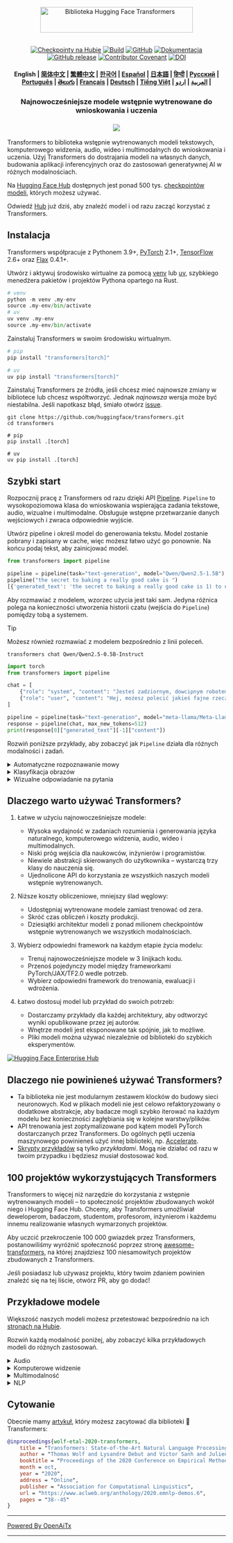 <!---
Copyright 2020 Zespół HuggingFace. Wszelkie prawa zastrzeżone.

Licencjonowane na podstawie licencji Apache, wersja 2.0 („Licencja”);
nie możesz używać tego pliku poza zakresem Licencji.
Kopię Licencji możesz uzyskać pod adresem

    http://www.apache.org/licenses/LICENSE-2.0

O ile prawo nie stanowi inaczej lub nie zostało to pisemnie uzgodnione, oprogramowanie
dystrybuowane na podstawie Licencji jest dostarczane na zasadzie „TAK JAK JEST”,
BEZ ŻADNYCH GWARANCJI ANI WARUNKÓW, wyraźnych ani domniemanych.
Zobacz Licencję, aby uzyskać szczegółowe informacje dotyczące uprawnień i ograniczeń wynikających z Licencji.
-->

<p align="center">
  <picture>
    <source media="(prefers-color-scheme: dark)" srcset="https://huggingface.co/datasets/huggingface/documentation-images/raw/main/transformers-logo-dark.svg">
    <source media="(prefers-color-scheme: light)" srcset="https://huggingface.co/datasets/huggingface/documentation-images/raw/main/transformers-logo-light.svg">
    <img alt="Biblioteka Hugging Face Transformers" src="https://huggingface.co/datasets/huggingface/documentation-images/raw/main/transformers-logo-light.svg" width="352" height="59" style="max-width: 100%;">
  </picture>
  <br/>
  <br/>
</p>

<p align="center">
    <a href="https://huggingface.com/models"><img alt="Checkpointy na Hubie" src="https://img.shields.io/endpoint?url=https://huggingface.co/api/shields/models&color=brightgreen"></a>
    <a href="https://circleci.com/gh/huggingface/transformers"><img alt="Build" src="https://img.shields.io/circleci/build/github/huggingface/transformers/main"></a>
    <a href="https://github.com/huggingface/transformers/blob/main/LICENSE"><img alt="GitHub" src="https://img.shields.io/github/license/huggingface/transformers.svg?color=blue"></a>
    <a href="https://huggingface.co/docs/transformers/index"><img alt="Dokumentacja" src="https://img.shields.io/website/http/huggingface.co/docs/transformers/index.svg?down_color=red&down_message=offline&up_message=online"></a>
    <a href="https://github.com/huggingface/transformers/releases"><img alt="GitHub release" src="https://img.shields.io/github/release/huggingface/transformers.svg"></a>
    <a href="https://github.com/huggingface/transformers/blob/main/CODE_OF_CONDUCT.md"><img alt="Contributor Covenant" src="https://img.shields.io/badge/Contributor%20Covenant-v2.0%20adopted-ff69b4.svg"></a>
    <a href="https://zenodo.org/badge/latestdoi/155220641"><img src="https://zenodo.org/badge/155220641.svg" alt="DOI"></a>
</p>

<h4 align="center">
    <p>
        <b>English</b> |
        <a href="https://github.com/huggingface/transformers/blob/main/i18n/README_zh-hans.md">简体中文</a> |
        <a href="https://github.com/huggingface/transformers/blob/main/i18n/README_zh-hant.md">繁體中文</a> |
        <a href="https://github.com/huggingface/transformers/blob/main/i18n/README_ko.md">한국어</a> |
        <a href="https://github.com/huggingface/transformers/blob/main/i18n/README_es.md">Español</a> |
        <a href="https://github.com/huggingface/transformers/blob/main/i18n/README_ja.md">日本語</a> |
        <a href="https://github.com/huggingface/transformers/blob/main/i18n/README_hd.md">हिन्दी</a> |
        <a href="https://github.com/huggingface/transformers/blob/main/i18n/README_ru.md">Русский</a> |
        <a href="https://github.com/huggingface/transformers/blob/main/i18n/README_pt-br.md">Рortuguês</a> |
        <a href="https://github.com/huggingface/transformers/blob/main/i18n/README_te.md">తెలుగు</a> |
        <a href="https://github.com/huggingface/transformers/blob/main/i18n/README_fr.md">Français</a> |
        <a href="https://github.com/huggingface/transformers/blob/main/i18n/README_de.md">Deutsch</a> |
        <a href="https://github.com/huggingface/transformers/blob/main/i18n/README_vi.md">Tiếng Việt</a> |
        <a href="https://github.com/huggingface/transformers/blob/main/i18n/README_ar.md">العربية</a> |
        <a href="https://github.com/huggingface/transformers/blob/main/i18n/README_ur.md">اردو</a> |
    </p>
</h4>

<h3 align="center">
    <p>Najnowocześniejsze modele wstępnie wytrenowane do wnioskowania i uczenia</p>
</h3>

<h3 align="center">
    <a href="https://hf.co/course"><img src="https://huggingface.co/datasets/huggingface/documentation-images/resolve/main/course_banner.png"></a>
</h3>

Transformers to biblioteka wstępnie wytrenowanych modeli tekstowych, komputerowego widzenia, audio, wideo i multimodalnych do wnioskowania i uczenia. Użyj Transformers do dostrajania modeli na własnych danych, budowania aplikacji inferencyjnych oraz do zastosowań generatywnej AI w różnych modalnościach.

Na [Hugging Face Hub](https://huggingface.com/models) dostępnych jest ponad 500 tys. [checkpointów modeli](https://huggingface.co/models?library=transformers&sort=trending), których możesz używać.

Odwiedź [Hub](https://huggingface.com/) już dziś, aby znaleźć model i od razu zacząć korzystać z Transformers.

## Instalacja

Transformers współpracuje z Pythonem 3.9+, [PyTorch](https://pytorch.org/get-started/locally/) 2.1+, [TensorFlow](https://www.tensorflow.org/install/pip) 2.6+ oraz [Flax](https://flax.readthedocs.io/en/latest/) 0.4.1+.

Utwórz i aktywuj środowisko wirtualne za pomocą [venv](https://docs.python.org/3/library/venv.html) lub [uv](https://docs.astral.sh/uv/), szybkiego menedżera pakietów i projektów Pythona opartego na Rust.

```py
# venv
python -m venv .my-env
source .my-env/bin/activate
# uv
uv venv .my-env
source .my-env/bin/activate
```

Zainstaluj Transformers w swoim środowisku wirtualnym.

```py
# pip
pip install "transformers[torch]"

# uv
uv pip install "transformers[torch]"
```

Zainstaluj Transformers ze źródła, jeśli chcesz mieć najnowsze zmiany w bibliotece lub chcesz współtworzyć. Jednak *najnowsza* wersja może być niestabilna. Jeśli napotkasz błąd, śmiało otwórz [issue](https://github.com/huggingface/transformers/issues).

```shell
git clone https://github.com/huggingface/transformers.git
cd transformers

# pip
pip install .[torch]

# uv
uv pip install .[torch]
```

## Szybki start

Rozpocznij pracę z Transformers od razu dzięki API [Pipeline](https://huggingface.co/docs/transformers/pipeline_tutorial). `Pipeline` to wysokopoziomowa klasa do wnioskowania wspierająca zadania tekstowe, audio, wizualne i multimodalne. Obsługuje wstępne przetwarzanie danych wejściowych i zwraca odpowiednie wyjście.

Utwórz pipeline i określ model do generowania tekstu. Model zostanie pobrany i zapisany w cache, więc możesz łatwo użyć go ponownie. Na końcu podaj tekst, aby zainicjować model.

```py
from transformers import pipeline

pipeline = pipeline(task="text-generation", model="Qwen/Qwen2.5-1.5B")
pipeline("the secret to baking a really good cake is ")
[{'generated_text': 'the secret to baking a really good cake is 1) to use the right ingredients and 2) to follow the recipe exactly. the recipe for the cake is as follows: 1 cup of sugar, 1 cup of flour, 1 cup of milk, 1 cup of butter, 1 cup of eggs, 1 cup of chocolate chips. if you want to make 2 cakes, how much sugar do you need? To make 2 cakes, you will need 2 cups of sugar.'}]
```

Aby rozmawiać z modelem, wzorzec użycia jest taki sam. Jedyna różnica polega na konieczności utworzenia historii czatu (wejścia do `Pipeline`) pomiędzy tobą a systemem.

> [!TIP]
> Możesz również rozmawiać z modelem bezpośrednio z linii poleceń.
> ```shell
> transformers chat Qwen/Qwen2.5-0.5B-Instruct
> ```

```py
import torch
from transformers import pipeline

chat = [
    {"role": "system", "content": "Jesteś zadziornym, dowcipnym robotem wyobrażonym przez Hollywood około 1986 roku."},
    {"role": "user", "content": "Hej, możesz polecić jakieś fajne rzeczy do zrobienia w Nowym Jorku?"}
]

pipeline = pipeline(task="text-generation", model="meta-llama/Meta-Llama-3-8B-Instruct", torch_dtype=torch.bfloat16, device_map="auto")
response = pipeline(chat, max_new_tokens=512)
print(response[0]["generated_text"][-1]["content"])
```

Rozwiń poniższe przykłady, aby zobaczyć jak `Pipeline` działa dla różnych modalności i zadań.

<details>
<summary>Automatyczne rozpoznawanie mowy</summary>

```py
from transformers import pipeline

pipeline = pipeline(task="automatic-speech-recognition", model="openai/whisper-large-v3")
pipeline("https://huggingface.co/datasets/Narsil/asr_dummy/resolve/main/mlk.flac")
{'text': ' I have a dream that one day this nation will rise up and live out the true meaning of its creed.'}
```

</details>

<details>
<summary>Klasyfikacja obrazów</summary>

<h3 align="center">
    <a><img src="https://huggingface.co/datasets/Narsil/image_dummy/raw/main/parrots.png"></a>
</h3>

```py
from transformers import pipeline

pipeline = pipeline(task="image-classification", model="facebook/dinov2-small-imagenet1k-1-layer")
pipeline("https://huggingface.co/datasets/Narsil/image_dummy/raw/main/parrots.png")
[{'label': 'macaw', 'score': 0.997848391532898},
 {'label': 'sulphur-crested cockatoo, Kakatoe galerita, Cacatua galerita',
  'score': 0.0016551691805943847},
 {'label': 'lorikeet', 'score': 0.00018523589824326336},
 {'label': 'African grey, African gray, Psittacus erithacus',
  'score': 7.85409429227002e-05},
 {'label': 'quail', 'score': 5.502637941390276e-05}]
```

</details>

<details>
<summary>Wizualne odpowiadanie na pytania</summary>


<h3 align="center">
    <a><img src="https://huggingface.co/datasets/huggingface/documentation-images/resolve/main/transformers/tasks/idefics-few-shot.jpg"></a>
</h3>

```py
from transformers import pipeline

pipeline = pipeline(task="visual-question-answering", model="Salesforce/blip-vqa-base")
pipeline(
    image="https://huggingface.co/datasets/huggingface/documentation-images/resolve/main/transformers/tasks/idefics-few-shot.jpg",
    question="Co znajduje się na obrazie?",
)
[{'answer': 'statue of liberty'}]
```

</details>

## Dlaczego warto używać Transformers?

1. Łatwe w użyciu najnowocześniejsze modele:
    - Wysoka wydajność w zadaniach rozumienia i generowania języka naturalnego, komputerowego widzenia, audio, wideo i multimodalnych.
    - Niski próg wejścia dla naukowców, inżynierów i programistów.
    - Niewiele abstrakcji skierowanych do użytkownika – wystarczą trzy klasy do nauczenia się.
    - Ujednolicone API do korzystania ze wszystkich naszych modeli wstępnie wytrenowanych.

1. Niższe koszty obliczeniowe, mniejszy ślad węglowy:
    - Udostępniaj wytrenowane modele zamiast trenować od zera.
    - Skróć czas obliczeń i koszty produkcji.
    - Dziesiątki architektur modeli z ponad milionem checkpointów wstępnie wytrenowanych we wszystkich modalnościach.

1. Wybierz odpowiedni framework na każdym etapie życia modelu:
    - Trenuj najnowocześniejsze modele w 3 linijkach kodu.
    - Przenoś pojedynczy model między frameworkami PyTorch/JAX/TF2.0 wedle potrzeb.
    - Wybierz odpowiedni framework do trenowania, ewaluacji i wdrożenia.

1. Łatwo dostosuj model lub przykład do swoich potrzeb:
    - Dostarczamy przykłady dla każdej architektury, aby odtworzyć wyniki opublikowane przez jej autorów.
    - Wnętrze modeli jest eksponowane tak spójnie, jak to możliwe.
    - Pliki modeli można używać niezależnie od biblioteki do szybkich eksperymentów.

<a target="_blank" href="https://huggingface.co/enterprise">
    <img alt="Hugging Face Enterprise Hub" src="https://github.com/user-attachments/assets/247fb16d-d251-4583-96c4-d3d76dda4925">
</a><br>

## Dlaczego nie powinieneś używać Transformers?

- Ta biblioteka nie jest modularnym zestawem klocków do budowy sieci neuronowych. Kod w plikach modeli nie jest celowo refaktoryzowany o dodatkowe abstrakcje, aby badacze mogli szybko iterować na każdym modelu bez konieczności zagłębiania się w kolejne warstwy/plików.
- API trenowania jest zoptymalizowane pod kątem modeli PyTorch dostarczanych przez Transformers. Do ogólnych pętli uczenia maszynowego powinieneś użyć innej biblioteki, np. [Accelerate](https://huggingface.co/docs/accelerate).
- [Skrypty przykładów]((https://github.com/huggingface/transformers/tree/main/examples)) są tylko *przykładami*. Mogą nie działać od razu w twoim przypadku i będziesz musiał dostosować kod.

## 100 projektów wykorzystujących Transformers

Transformers to więcej niż narzędzie do korzystania z wstępnie wytrenowanych modeli – to społeczność projektów zbudowanych wokół niego i Hugging Face Hub. Chcemy, aby Transformers umożliwiał deweloperom, badaczom, studentom, profesorom, inżynierom i każdemu innemu realizowanie własnych wymarzonych projektów.

Aby uczcić przekroczenie 100 000 gwiazdek przez Transformers, postanowiliśmy wyróżnić społeczność poprzez stronę [awesome-transformers](./awesome-transformers.md), na której znajdziesz 100 niesamowitych projektów zbudowanych z Transformers.

Jeśli posiadasz lub używasz projektu, który twoim zdaniem powinien znaleźć się na tej liście, otwórz PR, aby go dodać!

## Przykładowe modele

Większość naszych modeli możesz przetestować bezpośrednio na ich [stronach na Hubie](https://huggingface.co/models).

Rozwiń każdą modalność poniżej, aby zobaczyć kilka przykładowych modeli do różnych zastosowań.

<details>
<summary>Audio</summary>

- Klasyfikacja dźwięku z [Whisper](https://huggingface.co/openai/whisper-large-v3-turbo)
- Automatyczne rozpoznawanie mowy z [Moonshine](https://huggingface.co/UsefulSensors/moonshine)
- Wykrywanie słów kluczowych z [Wav2Vec2](https://huggingface.co/superb/wav2vec2-base-superb-ks)
- Generowanie mowy z mowy z [Moshi](https://huggingface.co/kyutai/moshiko-pytorch-bf16)
- Zamiana tekstu na audio z [MusicGen](https://huggingface.co/facebook/musicgen-large)
- Zamiana tekstu na mowę z [Bark](https://huggingface.co/suno/bark)

</details>

<details>
<summary>Komputerowe widzenie</summary>

- Automatyczne generowanie masek z [SAM](https://huggingface.co/facebook/sam-vit-base)
- Szacowanie głębokości z [DepthPro](https://huggingface.co/apple/DepthPro-hf)
- Klasyfikacja obrazów z [DINO v2](https://huggingface.co/facebook/dinov2-base)
- Wykrywanie punktów kluczowych z [SuperGlue](https://huggingface.co/magic-leap-community/superglue_outdoor)
- Dopasowywanie punktów kluczowych z [SuperGlue](https://huggingface.co/magic-leap-community/superglue)
- Wykrywanie obiektów z [RT-DETRv2](https://huggingface.co/PekingU/rtdetr_v2_r50vd)
- Estymacja pozy z [VitPose](https://huggingface.co/usyd-community/vitpose-base-simple)
- Uniwersalna segmentacja z [OneFormer](https://huggingface.co/shi-labs/oneformer_ade20k_swin_large)
- Klasyfikacja wideo z [VideoMAE](https://huggingface.co/MCG-NJU/videomae-large)

</details>

<details>
<summary>Multimodalność</summary>

- Audio lub tekst na tekst z [Qwen2-Audio](https://huggingface.co/Qwen/Qwen2-Audio-7B)
- Odpowiadanie na pytania o dokumenty z [LayoutLMv3](https://huggingface.co/microsoft/layoutlmv3-base)
- Obraz lub tekst na tekst z [Qwen-VL](https://huggingface.co/Qwen/Qwen2.5-VL-3B-Instruct)
- Opisywanie obrazów [BLIP-2](https://huggingface.co/Salesforce/blip2-opt-2.7b)
- Rozumienie dokumentów OCR z [GOT-OCR2](https://huggingface.co/stepfun-ai/GOT-OCR-2.0-hf)
- Odpowiadanie na pytania o tabelach z [TAPAS](https://huggingface.co/google/tapas-base)
- Zunifikowane rozumienie i generowanie multimodalne z [Emu3](https://huggingface.co/BAAI/Emu3-Gen)
- Wizja na tekst z [Llava-OneVision](https://huggingface.co/llava-hf/llava-onevision-qwen2-0.5b-ov-hf)
- Wizualne odpowiadanie na pytania z [Llava](https://huggingface.co/llava-hf/llava-1.5-7b-hf)
- Wizualna segmentacja wyrażeń referencyjnych z [Kosmos-2](https://huggingface.co/microsoft/kosmos-2-patch14-224)

</details>

<details>
<summary>NLP</summary>

- Uzupełnianie maskowanych słów z [ModernBERT](https://huggingface.co/answerdotai/ModernBERT-base)
- Rozpoznawanie nazwanych encji z [Gemma](https://huggingface.co/google/gemma-2-2b)
- Odpowiadanie na pytania z [Mixtral](https://huggingface.co/mistralai/Mixtral-8x7B-v0.1)
- Streszczanie z [BART](https://huggingface.co/facebook/bart-large-cnn)
- Tłumaczenie z [T5](https://huggingface.co/google-t5/t5-base)
- Generowanie tekstu z [Llama](https://huggingface.co/meta-llama/Llama-3.2-1B)
- Klasyfikacja tekstu z [Qwen](https://huggingface.co/Qwen/Qwen2.5-0.5B)

</details>

## Cytowanie

Obecnie mamy [artykuł](https://www.aclweb.org/anthology/2020.emnlp-demos.6/), który możesz zacytować dla biblioteki 🤗 Transformers:
```bibtex
@inproceedings{wolf-etal-2020-transformers,
    title = "Transformers: State-of-the-Art Natural Language Processing",
    author = "Thomas Wolf and Lysandre Debut and Victor Sanh and Julien Chaumond and Clement Delangue and Anthony Moi and Pierric Cistac and Tim Rault and Rémi Louf and Morgan Funtowicz and Joe Davison and Sam Shleifer and Patrick von Platen and Clara Ma and Yacine Jernite and Julien Plu and Canwen Xu and Teven Le Scao and Sylvain Gugger and Mariama Drame and Quentin Lhoest and Alexander M. Rush",
    booktitle = "Proceedings of the 2020 Conference on Empirical Methods in Natural Language Processing: System Demonstrations",
    month = oct,
    year = "2020",
    address = "Online",
    publisher = "Association for Computational Linguistics",
    url = "https://www.aclweb.org/anthology/2020.emnlp-demos.6",
    pages = "38--45"
}
```

---

[Powered By OpenAiTx](https://github.com/OpenAiTx/OpenAiTx)

---